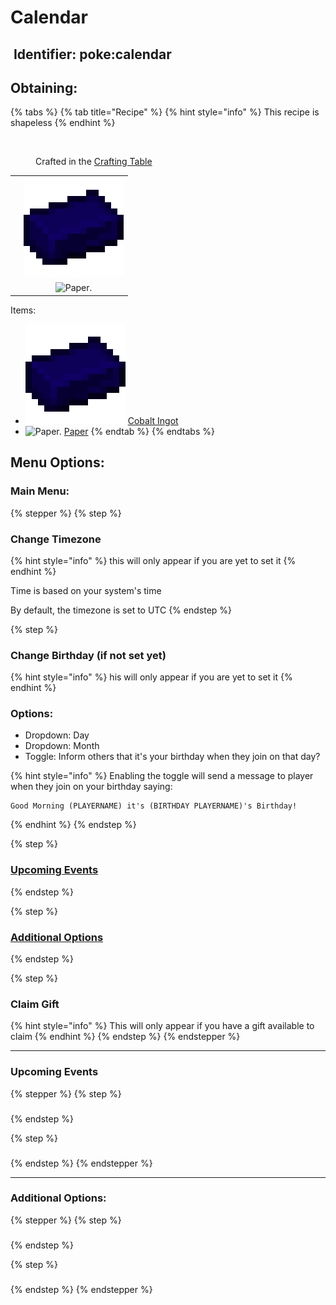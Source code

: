 # Calendar



## <img src="https://minecraft.wiki/images/Name_Tag_JE2_BE2.png?cbdc1" alt="" data-size="line"> Identifier: **poke:calendar** <a href="#identifier" id="identifier"></a>

## Obtaining:

{% tabs %}
{% tab title="Recipe" %}
{% hint style="info" %}
This recipe is shapeless
{% endhint %}

<figure><img src="https://minecraft.wiki/images/thumb/Crafting_Table_JE4_BE3.png/150px-Crafting_Table_JE4_BE3.png?5767f" alt=""><figcaption><p>Crafted in the <a href="https://minecraft.wiki/w/Crafting_Table">Crafting Table</a></p></figcaption></figure>

|     |                                                                                                                                      |
| :-: | :----------------------------------------------------------------------------------------------------------------------------------: |
|     | <img src="https://github.com/ItsMePok/PFE/blob/wikiAssets/wikiMain/cobalt_ingot.png?raw=true" alt="Cobalt Ingot." data-size="original"> |
|     |                                   ![Paper.](https://minecraft.wiki/images/Paper_JE2_BE2.png?9c3be)                                   |

Items:

* <img src="https://github.com/ItsMePok/PFE/blob/wikiAssets/wikiMain/cobalt_ingot.png?raw=true" alt="Cobalt Ingot." data-size="line"> [Cobalt Ingot](../items/ingots/cobalt-ingot.md)
* <img src="https://minecraft.wiki/images/Paper_JE2_BE2.png?9c3be" alt="Paper." data-size="line"> [Paper](https://minecraft.wiki/w/Paper)
{% endtab %}
{% endtabs %}



## Menu Options:



### Main Menu:

{% stepper %}
{% step %}
### Change Timezone

{% hint style="info" %}
this will only appear if you are yet to set it
{% endhint %}



Time is based on your system's time

By default, the timezone is set to UTC
{% endstep %}

{% step %}
### Change Birthday (if not set yet)

{% hint style="info" %}
his will only appear if you are yet to set it
{% endhint %}

### Options:

* Dropdown: Day
* Dropdown: Month
* Toggle: Inform others that it's your birthday when they join on that day?

{% hint style="info" %}
Enabling the toggle will send a message to player when they join on your birthday saying:

```bc-minecraft-language
Good Morning (PLAYERNAME) it's (BIRTHDAY PLAYERNAME)'s Birthday!
```
{% endhint %}
{% endstep %}

{% step %}
### [Upcoming Events](calendar.md#upcoming-events-1)
{% endstep %}

{% step %}
### [Additional Options](calendar.md#additional-options-1)
{% endstep %}

{% step %}
### Claim Gift

{% hint style="info" %}
This will only appear if you have a gift available to claim
{% endhint %}
{% endstep %}
{% endstepper %}

***

### Upcoming Events

{% stepper %}
{% step %}
###


{% endstep %}

{% step %}
###


{% endstep %}
{% endstepper %}

***

### Additional Options:

{% stepper %}
{% step %}
###


{% endstep %}

{% step %}
###


{% endstep %}
{% endstepper %}

